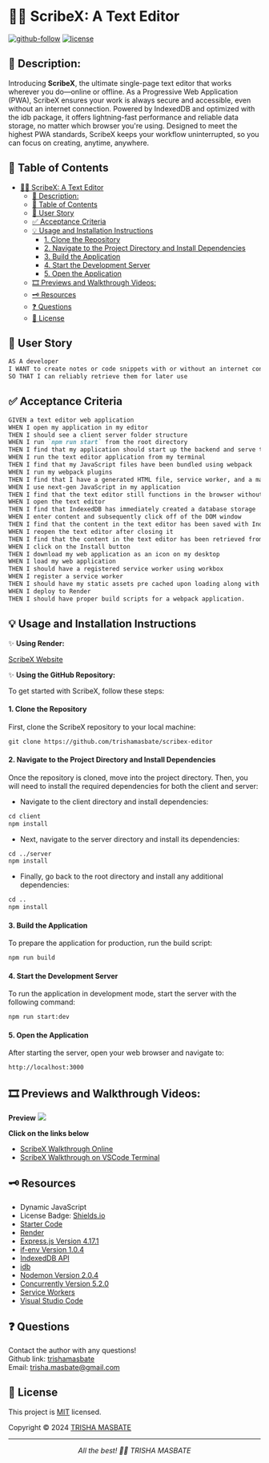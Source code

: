 # ✍🏻 ScribeX: A Text Editor

[![github-follow](https://img.shields.io/github/followers/trishamasbate?label=Follow&logoColor=purple&style=social)](https://github.com/trishamasbate)
[![license](https://img.shields.io/badge/License-MIT-brightgreen.svg)](https://choosealicense.com/licenses/mit/)

## 📃 Description:
Introducing **ScribeX**, the ultimate single-page text editor that works wherever you do—online or offline. As a Progressive Web Application (PWA), ScribeX ensures your work is always secure and accessible, even without an internet connection. Powered by IndexedDB and optimized with the idb package, it offers lightning-fast performance and reliable data storage, no matter which browser you're using. Designed to meet the highest PWA standards, ScribeX keeps your workflow uninterrupted, so you can focus on creating, anytime, anywhere.

## 📌 Table of Contents
- [✍🏻 ScribeX: A Text Editor](#-scribex-a-text-editor)
  - [📃 Description:](#-description)
  - [📌 Table of Contents](#-table-of-contents)
  - [🔎 User Story](#-user-story)
  - [✅ Acceptance Criteria](#-acceptance-criteria)
  - [💡 Usage and Installation Instructions](#-usage-and-installation-instructions)
      - [1. Clone the Repository](#1-clone-the-repository)
      - [2. Navigate to the Project Directory and Install Dependencies](#2-navigate-to-the-project-directory-and-install-dependencies)
      - [3. Build the Application](#3-build-the-application)
      - [4. Start the Development Server](#4-start-the-development-server)
      - [5. Open the Application](#5-open-the-application)
  - [🎞️ Previews and Walkthrough Videos:](#️-previews-and-walkthrough-videos)
  - [🗝️ Resources](#️-resources)
  - [❓ Questions](#-questions)
  - [🪪 License](#-license)

## 🔎 User Story
```md
AS A developer
I WANT to create notes or code snippets with or without an internet connection
SO THAT I can reliably retrieve them for later use
```

## ✅ Acceptance Criteria
```md
GIVEN a text editor web application
WHEN I open my application in my editor
THEN I should see a client server folder structure
WHEN I run `npm run start` from the root directory
THEN I find that my application should start up the backend and serve the client
WHEN I run the text editor application from my terminal
THEN I find that my JavaScript files have been bundled using webpack
WHEN I run my webpack plugins
THEN I find that I have a generated HTML file, service worker, and a manifest file
WHEN I use next-gen JavaScript in my application
THEN I find that the text editor still functions in the browser without errors
WHEN I open the text editor
THEN I find that IndexedDB has immediately created a database storage
WHEN I enter content and subsequently click off of the DOM window
THEN I find that the content in the text editor has been saved with IndexedDB
WHEN I reopen the text editor after closing it
THEN I find that the content in the text editor has been retrieved from our IndexedDB
WHEN I click on the Install button
THEN I download my web application as an icon on my desktop
WHEN I load my web application
THEN I should have a registered service worker using workbox
WHEN I register a service worker
THEN I should have my static assets pre cached upon loading along with subsequent pages and static assets
WHEN I deploy to Render
THEN I should have proper build scripts for a webpack application.
```

## 💡 Usage and Installation Instructions
✨ **Using Render:**

[ScribeX Website](https://scribex-editor.onrender.com/)


✨ **Using the GitHub Repository:**

To get started with ScribeX, follow these steps:

#### 1. Clone the Repository
First, clone the ScribeX repository to your local machine:

```md
git clone https://github.com/trishamasbate/scribex-editor
```

#### 2. Navigate to the Project Directory and Install Dependencies
Once the repository is cloned, move into the project directory. Then, you will need to install the required dependencies for both the client and server:

  - Navigate to the client directory and install dependencies:

```md
cd client
npm install
```

  - Next, navigate to the server directory and install its dependencies:

```md
cd ../server
npm install
```

  - Finally, go back to the root directory and install any additional dependencies:

```md
cd ..
npm install
```

#### 3. Build the Application
To prepare the application for production, run the build script:

```md
npm run build
```

#### 4. Start the Development Server
To run the application in development mode, start the server with the following command:

```md
npm run start:dev
```

#### 5. Open the Application
After starting the server, open your web browser and navigate to:

```md
http://localhost:3000
```

## 🎞️ Previews and Walkthrough Videos:

**Preview**
![](./public/) 

**Click on the links below**
- [ScribeX Walkthrough Online]()
- [ScribeX Walkthrough on VSCode Terminal]()

## 🗝️ Resources
- Dynamic JavaScript
- License Badge: [Shields.io](https://shields.io/)
- [Starter Code](https://github.com/coding-boot-camp/cautious-meme)
- [Render](https://coding-boot-camp.github.io/full-stack/render/render-deployment-guide)
- [Express.js Version 4.17.1](https://www.npmjs.com/package/express)
- [if-env Version 1.0.4](https://www.npmjs.com/package/if-env)
- [IndexedDB API](https://developer.mozilla.org/en-US/docs/Web/API/IndexedDB_API)
- [idb](https://www.npmjs.com/package/idb)
- [Nodemon Version 2.0.4](https://www.npmjs.com/package/nodemon)
- [Concurrently Version 5.2.0](https://www.npmjs.com/package/concurrently)
- [Service Workers](https://developer.mozilla.org/en-US/docs/Web/API/Service_Worker_API)
- [Visual Studio Code](https://code.visualstudio.com/)


## ❓ Questions
Contact the author with any questions!<br>
Github link: [trishamasbate](https://github.com/trishamasbate)<br>
Email: trisha.masbate@gmail.com

## 🪪 License
This project is [MIT](https://choosealicense.com/licenses/mit/) licensed.<br />

Copyright © 2024 [TRISHA MASBATE](https://github.com/trishamasbate)
  
<hr>
<p align='center'><i>
All the best! 🤟🏻 TRISHA MASBATE
</i></p>